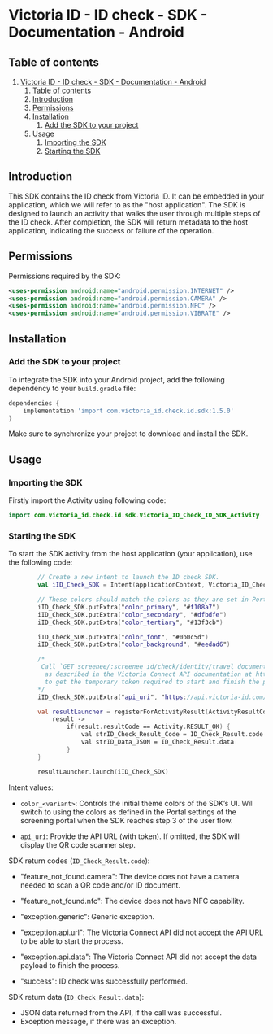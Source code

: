 # Victoria ID - ID check - SDK - Documentation - Android

## Table of contents

1. [Victoria ID - ID check - SDK - Documentation - Android](#victoria-id---id-check---sdk---documentation---android)
   1. [Table of contents](#table-of-contents)
   2. [Introduction](#introduction)
   3. [Permissions](#permissions)
   4. [Installation](#installation)
      1. [Add the SDK to your project](#add-the-sdk-to-your-project)
   5. [Usage](#usage)
      1. [Importing the SDK](#importing-the-sdk)
      2. [Starting the SDK](#starting-the-sdk)


## Introduction

This SDK contains the ID check from Victoria ID. It can be embedded in your application, which we will refer to as the "host application".
The SDK is designed to launch an activity that walks the user through multiple steps of the ID check. After completion, the SDK will return metadata to the host application, indicating the success or failure of the operation.


## Permissions

Permissions required by the SDK:

```xml
<uses-permission android:name="android.permission.INTERNET" />
<uses-permission android:name="android.permission.CAMERA" />
<uses-permission android:name="android.permission.NFC" />
<uses-permission android:name="android.permission.VIBRATE" />
```


## Installation

### Add the SDK to your project

To integrate the SDK into your Android project, add the following dependency to your `build.gradle` file:

```gradle
dependencies {
    implementation 'import com.victoria_id.check.id.sdk:1.5.0'
}
```

Make sure to synchronize your project to download and install the SDK.


## Usage

### Importing the SDK

Firstly import the Activity using following code:

```kotlin
import com.victoria_id.check.id.sdk.Victoria_ID_Check_ID_SDK_Activity
```


### Starting the SDK

To start the SDK activity from the host application (your application), use the following code:

```kotlin
        // Create a new intent to launch the ID check SDK.
        val iID_Check_SDK = Intent(applicationContext, Victoria_ID_Check_ID_SDK_Activity::class.java)

        // These colors should match the colors as they are set in Portal settings of the screening portal.
        iID_Check_SDK.putExtra("color_primary", "#f108a7")
        iID_Check_SDK.putExtra("color_secondary", "#dfbdfe")
        iID_Check_SDK.putExtra("color_tertiary", "#13f3cb")

        iID_Check_SDK.putExtra("color_font", "#0b0c5d")
        iID_Check_SDK.putExtra("color_background", "#eedad6")

        /*
         Call `GET screenee/:screenee_id/check/identity/travel_document/text_chip_certificate/token/` from your API
          as described in the Victoria Connect API documentation at https://doc.api.victoria-id.com/#1f481ddb-3547-4c17-8ec4-e47dfd47fb71
          to get the temporary token required to start and finish the process by sending the ID data back to the Victoria Connect API.
        */
        iID_Check_SDK.putExtra("api_uri", "https://api.victoria-id.com/screenee/:screenee_id/check/identity/travel_document/text_chip_certificate/?domain=example.victoria-id.com&token=<token>")

        val resultLauncher = registerForActivityResult(ActivityResultContracts.StartActivityForResult()) {
            result ->
                if(result.resultCode == Activity.RESULT_OK) {
                    val strID_Check_Result_Code = ID_Check_Result.code
                    val strID_Data_JSON = ID_Check_Result.data
                }
        }

        resultLauncher.launch(iID_Check_SDK)
```


Intent values:

* `color_<variant>`: Controls the initial theme colors of the SDK’s UI. Will switch to using the colors as defined in the Portal settings of the screening portal when the SDK reaches step 3 of the user flow.

* `api_uri`: Provide the API URL (with token). If omitted, the SDK will display the QR code scanner step.


SDK return codes (`ID_Check_Result.code`):

* "feature_not_found.camera": The device does not have a camera needed to scan a QR code and/or ID document.
* "feature_not_found.nfc": The device does not have NFC capability.

* "exception.generic": Generic exception.
* "exception.api.url": The Victoria Connect API did not accept the API URL to be able to start the process.
* "exception.api.data": The Victoria Connect API did not accept the data payload to finish the process.

* "success": ID check was successfully performed.


SDK return data (`ID_Check_Result.data`):

* JSON data returned from the API, if the call was successful.
* Exception message, if there was an exception.
